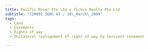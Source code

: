 ```yaml
---
title: Pacific Rover Pte Ltd v Yickvi Realty Pte Ltd 
subtitle: "[2009] SGHC 63 / 18\_March\_2009"
tags:
  - Land
  - Easements
  - Rights of way
  - Unilateral realignment of right of way by servient tenement

---
```


